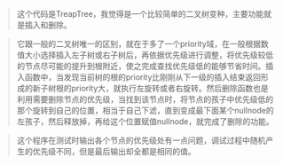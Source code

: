 >这个代码是TreapTree，我觉得是一个比较简单的二叉树变种，主要功能就是插入和删除。

>它跟一般的二叉树唯一的区别，就在于多了一个priority域，在一般根据数值大小选择插入左子树或右子树后，再依据优先级进行调整，将优先级较低的节点尽可能的提升到根附近，使之完成查找优先级低的能够节省时间。插入函数中，当发现当前树的根的priority比刚刚从下一级的插入结束返回形成的新子树根的priority大，就执行左旋转或者右旋转。然后删除函数也是利用需要删除节点的优先级，当找到该节点时，将节点的孩子中优先级低的那个旋转到自己的位置，相当于自己下滤，直到变成最下面某个nullnode的左孩子，然后释放掉，再给这个位置赋值nullnode，就完成了删除的功能。

>这个程序在测试时输出各个节点的优先级处有一点问题，调试过程中随机产生的优先级不同，但是最后输出却全都是相同的值。
